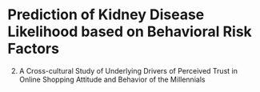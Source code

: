 # Prediction of Kidney Disease Likelihood based on Behavioral Risk Factors


2. A Cross-cultural Study of Underlying Drivers of Perceived Trust in Online Shopping Attitude and Behavior of the Millennials
